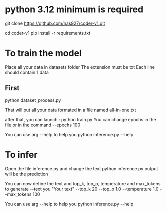# python 3.12 minimum is required

git clone https://github.com/nas927/coder-v1.git

cd coder-v1
pip install -r requirements.txt

# To train the model 

Place all your data in datasets folder
The extension must be txt
Each line should contain 1 data

## First

python dataset_process.py

That will put all your data formated in a file named all-in-one.txt

after that, you can launch :
python train.py
You can change epochs in the file or in the command
--epochs 100

You can use arg --help to help you
python inference.py --help

# To infer

Open the file inference.py and change the text
python inference.py
output will be the prediction

You can now define the text and top_k, top_p, temperature and max_tokens to generate
--text you "Your text"
--top_k 20
--top_p 1.0
--temperature 1.0
--max_tokens 100

You can use arg --help to help you
python inference.py --help